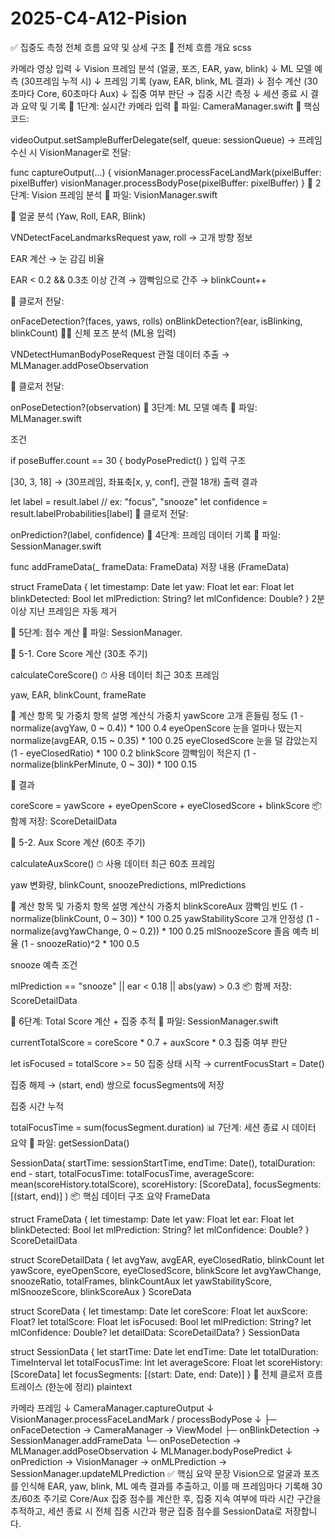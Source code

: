 # 2025-C4-A12-Pision

✅ 집중도 측정 전체 흐름 요약 및 상세 구조
📌 전체 흐름 개요
scss


카메라 영상 입력
   ↓
Vision 프레임 분석 (얼굴, 포즈, EAR, yaw, blink)
   ↓
ML 모델 예측 (30프레임 누적 시)
   ↓
프레임 기록 (yaw, EAR, blink, ML 결과)
   ↓
점수 계산 (30초마다 Core, 60초마다 Aux)
   ↓
집중 여부 판단 → 집중 시간 측정
   ↓
세션 종료 시 결과 요약 및 기록
🧩 1단계: 실시간 카메라 입력
📁 파일: CameraManager.swift
📌 핵심 코드:




videoOutput.setSampleBufferDelegate(self, queue: sessionQueue)
→ 프레임 수신 시 VisionManager로 전달:




func captureOutput(...) {
  visionManager.processFaceLandMark(pixelBuffer: pixelBuffer)
  visionManager.processBodyPose(pixelBuffer: pixelBuffer)
}
🧩 2단계: Vision 프레임 분석
📁 파일: VisionManager.swift

🧠 얼굴 분석 (Yaw, Roll, EAR, Blink)



VNDetectFaceLandmarksRequest
yaw, roll → 고개 방향 정보

EAR 계산 → 눈 감김 비율

EAR < 0.2 && 0.3초 이상 간격 → 깜빡임으로 간주 → blinkCount++

📌 클로저 전달:




onFaceDetection?(faces, yaws, rolls)
onBlinkDetection?(ear, isBlinking, blinkCount)
🧍‍♂️ 신체 포즈 분석 (ML용 입력)



VNDetectHumanBodyPoseRequest
관절 데이터 추출 → MLManager.addPoseObservation

📌 클로저 전달:




onPoseDetection?(observation)
🧩 3단계: ML 모델 예측
📁 파일: MLManager.swift

조건



if poseBuffer.count == 30 { bodyPosePredict() }
입력 구조



[30, 3, 18] → (30프레임, 좌표축[x, y, conf], 관절 18개)
출력 결과



let label = result.label // ex: "focus", "snooze"
let confidence = result.labelProbabilities[label]
📌 클로저 전달:




onPrediction?(label, confidence)
🧩 4단계: 프레임 데이터 기록
📁 파일: SessionManager.swift




func addFrameData(_ frameData: FrameData)
저장 내용 (FrameData)



struct FrameData {
  let timestamp: Date
  let yaw: Float
  let ear: Float
  let blinkDetected: Bool
  let mlPrediction: String?
  let mlConfidence: Double?
}
2분 이상 지난 프레임은 자동 제거

🧩 5단계: 점수 계산
📁 파일: SessionManager.

🧮 5-1. Core Score 계산 (30초 주기)



calculateCoreScore()
⏱ 사용 데이터
최근 30초 프레임

yaw, EAR, blinkCount, frameRate

💯 계산 항목 및 가중치
항목	설명	계산식	가중치
yawScore	고개 흔들림 정도	(1 - normalize(avgYaw, 0 ~ 0.4)) * 100	0.4
eyeOpenScore	눈을 얼마나 떴는지	normalize(avgEAR, 0.15 ~ 0.35) * 100	0.25
eyeClosedScore	눈을 덜 감았는지	(1 - eyeClosedRatio) * 100	0.2
blinkScore	깜빡임이 적은지	(1 - normalize(blinkPerMinute, 0 ~ 30)) * 100	0.15

🧾 결과



coreScore = yawScore + eyeOpenScore + eyeClosedScore + blinkScore
📦 함께 저장: ScoreDetailData

📡 5-2. Aux Score 계산 (60초 주기)



calculateAuxScore()
⏱ 사용 데이터
최근 60초 프레임

yaw 변화량, blinkCount, snoozePredictions, mlPredictions

💯 계산 항목 및 가중치
항목	설명	계산식	가중치
blinkScoreAux	깜빡임 빈도	(1 - normalize(blinkCount, 0 ~ 30)) * 100	0.25
yawStabilityScore	고개 안정성	(1 - normalize(avgYawChange, 0 ~ 0.2)) * 100	0.25
mlSnoozeScore	졸음 예측 비율	(1 - snoozeRatio)^2 * 100	0.5

snooze 예측 조건



mlPrediction == "snooze" || ear < 0.18 || abs(yaw) > 0.3
📦 함께 저장: ScoreDetailData

🧮 6단계: Total Score 계산 + 집중 추적
📁 파일: SessionManager.swift




currentTotalScore = coreScore * 0.7 + auxScore * 0.3
집중 여부 판단



let isFocused = totalScore >= 50
집중 상태 시작 → currentFocusStart = Date()

집중 해제 → (start, end) 쌍으로 focusSegments에 저장

집중 시간 누적



totalFocusTime = sum(focusSegment.duration)
📊 7단계: 세션 종료 시 데이터 요약
📁 파일: getSessionData()




SessionData(
  startTime: sessionStartTime,
  endTime: Date(),
  totalDuration: end - start,
  totalFocusTime: totalFocusTime,
  averageScore: mean(scoreHistory.totalScore),
  scoreHistory: [ScoreData],
  focusSegments: [(start, end)]
)
📦 핵심 데이터 구조 요약
FrameData



struct FrameData {
  let timestamp: Date
  let yaw: Float
  let ear: Float
  let blinkDetected: Bool
  let mlPrediction: String?
  let mlConfidence: Double?
}
ScoreDetailData



struct ScoreDetailData {
  let avgYaw, avgEAR, eyeClosedRatio, blinkCount
  let yawScore, eyeOpenScore, eyeClosedScore, blinkScore
  let avgYawChange, snoozeRatio, totalFrames, blinkCountAux
  let yawStabilityScore, mlSnoozeScore, blinkScoreAux
}
ScoreData



struct ScoreData {
  let timestamp: Date
  let coreScore: Float
  let auxScore: Float?
  let totalScore: Float
  let isFocused: Bool
  let mlPrediction: String?
  let mlConfidence: Double?
  let detailData: ScoreDetailData?
}
SessionData



struct SessionData {
  let startTime: Date
  let endTime: Date
  let totalDuration: TimeInterval
  let totalFocusTime: Int
  let averageScore: Float
  let scoreHistory: [ScoreData]
  let focusSegments: [(start: Date, end: Date)]
}
🔁 전체 클로저 흐름 트레이스 (한눈에 정리)
plaintext


카메라 프레임
 ↓
CameraManager.captureOutput
 ↓
VisionManager.processFaceLandMark / processBodyPose
 ↓
  ├─ onFaceDetection → CameraManager → ViewModel
  ├─ onBlinkDetection → SessionManager.addFrameData
  └─ onPoseDetection → MLManager.addPoseObservation
                          ↓
                      MLManager.bodyPosePredict
                          ↓
                      onPrediction → VisionManager → onMLPrediction → SessionManager.updateMLPrediction
✅ 핵심 요약 문장
Vision으로 얼굴과 포즈를 인식해 EAR, yaw, blink, ML 예측 결과를 추출하고, 이를 매 프레임마다 기록해 30초/60초 주기로 Core/Aux 집중 점수를 계산한 후, 집중 지속 여부에 따라 시간 구간을 추적하고, 세션 종료 시 전체 집중 시간과 평균 집중 점수를 SessionData로 저장합니다.
